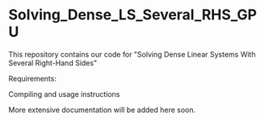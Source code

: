 # Solving_Dense_LS_Several_RHS_GPU

This repository contains our code for "Solving Dense Linear Systems With Several Right-Hand Sides"

Requirements:



Compiling and usage instructions






More extensive documentation will be added here soon.
